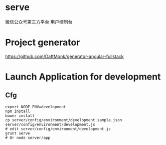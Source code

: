 # serve

微信公众号第三方平台 用户控制台

# Project generator
https://github.com/DaftMonk/generator-angular-fullstack


# Launch Application for development


## Cfg
```
export NODE_ENV=development
npm install
bower install
cp server/config/environment/development.sample.json server/config/environment/development.js
# edit server/config/environment/development.js
grunt serve
# Or node server/app

```